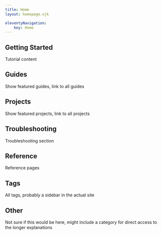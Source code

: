 ```yaml
---
title: Home
layout: homepage.njk

eleventyNavigation:
    key: Home
---
```


## Getting Started

Tutorial content

## Guides

Show featured guides, link to all guides

## Projects

Show featured projects, link to all projects

## Troubleshooting

Troubleshooting section

## Reference

Reference pages

## Tags

All tags, probably a sidebar in the actual site

## Other

Not sure if this would be here, might include a category for direct access to the longer explanations